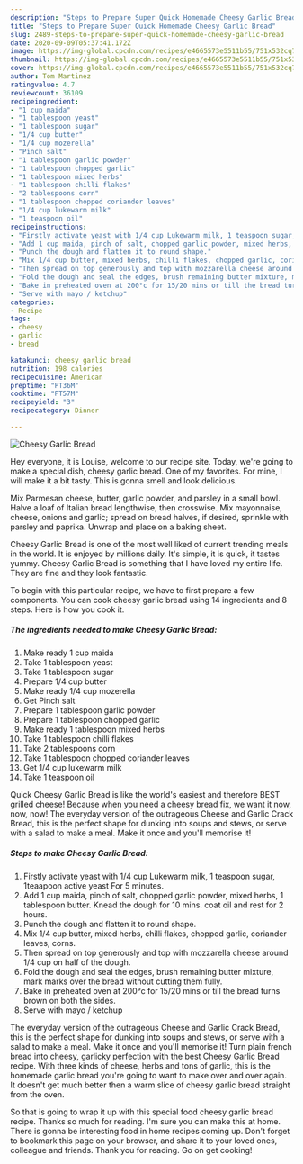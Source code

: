 ```yaml
---
description: "Steps to Prepare Super Quick Homemade Cheesy Garlic Bread"
title: "Steps to Prepare Super Quick Homemade Cheesy Garlic Bread"
slug: 2489-steps-to-prepare-super-quick-homemade-cheesy-garlic-bread
date: 2020-09-09T05:37:41.172Z
image: https://img-global.cpcdn.com/recipes/e4665573e5511b55/751x532cq70/cheesy-garlic-bread-recipe-main-photo.jpg
thumbnail: https://img-global.cpcdn.com/recipes/e4665573e5511b55/751x532cq70/cheesy-garlic-bread-recipe-main-photo.jpg
cover: https://img-global.cpcdn.com/recipes/e4665573e5511b55/751x532cq70/cheesy-garlic-bread-recipe-main-photo.jpg
author: Tom Martinez
ratingvalue: 4.7
reviewcount: 36109
recipeingredient:
- "1 cup maida"
- "1 tablespoon yeast"
- "1 tablespoon sugar"
- "1/4 cup butter"
- "1/4 cup mozerella"
- "Pinch salt"
- "1 tablespoon garlic powder"
- "1 tablespoon chopped garlic"
- "1 tablespoon mixed herbs"
- "1 tablespoon chilli flakes"
- "2 tablespoons corn"
- "1 tablespoon chopped coriander leaves"
- "1/4 cup lukewarm milk"
- "1 teaspoon oil"
recipeinstructions:
- "Firstly activate yeast with 1/4 cup Lukewarm milk, 1 teaspoon sugar, 1teaapoon active yeast For 5 minutes."
- "Add 1 cup maida, pinch of salt, chopped garlic powder, mixed herbs, 1 tablespoon butter. Knead the dough for 10 mins. coat oil and rest for 2 hours."
- "Punch the dough and flatten it to round shape."
- "Mix 1/4 cup butter, mixed herbs, chilli flakes, chopped garlic, coriander leaves, corns."
- "Then spread on top generously and top with mozzarella cheese around 1/4 cup on half of the dough."
- "Fold the dough and seal the edges, brush remaining butter mixture, mark marks over the bread without cutting them fully."
- "Bake in preheated oven at 200°c for 15/20 mins or till the bread turns brown on both the sides."
- "Serve with mayo / ketchup"
categories:
- Recipe
tags:
- cheesy
- garlic
- bread

katakunci: cheesy garlic bread 
nutrition: 198 calories
recipecuisine: American
preptime: "PT36M"
cooktime: "PT57M"
recipeyield: "3"
recipecategory: Dinner

---
```



![Cheesy Garlic Bread](https://img-global.cpcdn.com/recipes/e4665573e5511b55/751x532cq70/cheesy-garlic-bread-recipe-main-photo.jpg)

Hey everyone, it is Louise, welcome to our recipe site. Today, we're going to make a special dish, cheesy garlic bread. One of my favorites. For mine, I will make it a bit tasty. This is gonna smell and look delicious.

Mix Parmesan cheese, butter, garlic powder, and parsley in a small bowl. Halve a loaf of Italian bread lengthwise, then crosswise. Mix mayonnaise, cheese, onions and garlic; spread on bread halves, if desired, sprinkle with parsley and paprika. Unwrap and place on a baking sheet.

Cheesy Garlic Bread is one of the most well liked of current trending meals in the world. It is enjoyed by millions daily. It's simple, it is quick, it tastes yummy. Cheesy Garlic Bread is something that I have loved my entire life. They are fine and they look fantastic.


To begin with this particular recipe, we have to first prepare a few components. You can cook cheesy garlic bread using 14 ingredients and 8 steps. Here is how you cook it.

<!--inarticleads1-->

##### The ingredients needed to make Cheesy Garlic Bread:

1. Make ready 1 cup maida
1. Take 1 tablespoon yeast
1. Take 1 tablespoon sugar
1. Prepare 1/4 cup butter
1. Make ready 1/4 cup mozerella
1. Get Pinch salt
1. Prepare 1 tablespoon garlic powder
1. Prepare 1 tablespoon chopped garlic
1. Make ready 1 tablespoon mixed herbs
1. Take 1 tablespoon chilli flakes
1. Take 2 tablespoons corn
1. Take 1 tablespoon chopped coriander leaves
1. Get 1/4 cup lukewarm milk
1. Take 1 teaspoon oil


Quick Cheesy Garlic Bread is like the world&#39;s easiest and therefore BEST grilled cheese! Because when you need a cheesy bread fix, we want it now, now, now! The everyday version of the outrageous Cheese and Garlic Crack Bread, this is the perfect shape for dunking into soups and stews, or serve with a salad to make a meal. Make it once and you&#39;ll memorise it! 

<!--inarticleads2-->

##### Steps to make Cheesy Garlic Bread:

1. Firstly activate yeast with 1/4 cup Lukewarm milk, 1 teaspoon sugar, 1teaapoon active yeast For 5 minutes.
1. Add 1 cup maida, pinch of salt, chopped garlic powder, mixed herbs, 1 tablespoon butter. Knead the dough for 10 mins. coat oil and rest for 2 hours.
1. Punch the dough and flatten it to round shape.
1. Mix 1/4 cup butter, mixed herbs, chilli flakes, chopped garlic, coriander leaves, corns.
1. Then spread on top generously and top with mozzarella cheese around 1/4 cup on half of the dough.
1. Fold the dough and seal the edges, brush remaining butter mixture, mark marks over the bread without cutting them fully.
1. Bake in preheated oven at 200°c for 15/20 mins or till the bread turns brown on both the sides.
1. Serve with mayo / ketchup


The everyday version of the outrageous Cheese and Garlic Crack Bread, this is the perfect shape for dunking into soups and stews, or serve with a salad to make a meal. Make it once and you&#39;ll memorise it! Turn plain french bread into cheesy, garlicky perfection with the best Cheesy Garlic Bread recipe. With three kinds of cheese, herbs and tons of garlic, this is the homemade garlic bread you&#39;re going to want to make over and over again. It doesn&#39;t get much better then a warm slice of cheesy garlic bread straight from the oven. 

So that is going to wrap it up with this special food cheesy garlic bread recipe. Thanks so much for reading. I'm sure you can make this at home. There is gonna be interesting food in home recipes coming up. Don't forget to bookmark this page on your browser, and share it to your loved ones, colleague and friends. Thank you for reading. Go on get cooking!
